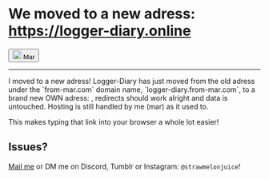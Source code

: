 # We moved to a new adress: **https://logger-diary.online**
<button><hl-img src="https://avatars.githubusercontent.com/u/101558380?s=400&u=aa8f776b3e11f02130575d1b46851cca05a0c981&v=4" style="height: 18px" alt="small Mar self-portrait"><img img src="https://avatars.githubusercontent.com/u/101558380?s=400&u=aa8f776b3e11f02130575d1b46851cca05a0c981&v=4" height="18px" alt="small Mar self-portrait"></hl-img> Mar</button>
<hr />
I moved to a new adress! Logger-Diary has just moved from the old adress under the `from-mar.com` domain name, `logger-diary.from-mar.com`, to a brand new OWN adress: <logger-diary.online>, redirects should work alright and data is untouched. Hosting is still handled by me (mar) as it used to.

This makes typing that link into your browser a whole lot easier!

## Issues?

[Mail me](mailto:mar@from-mar.com) or DM me on Discord, Tumblr or Instagram: `@strawmelonjuice`!